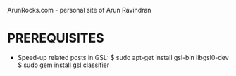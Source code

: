 ArunRocks.com - personal site of Arun Ravindran


PREREQUISITES
==============

* Speed-up related posts in GSL:
    $ sudo apt-get install gsl-bin libgsl0-dev
    $ sudo gem install gsl classifier
